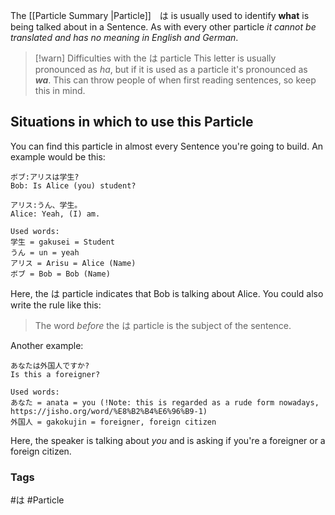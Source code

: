 The [[Particle Summary |Particle]]　は is usually used to identify **what** is being talked about in a Sentence. As with every other particle *it cannot be translated and has no meaning in English and German*. 
> [!warn] Difficulties with the は particle
> This letter is usually pronounced as *ha*, but if it is used as a particle it's pronounced as ***wa***. This can throw people of when first reading sentences, so keep this in mind.
## Situations in which to use this Particle
You can find this particle in almost every Sentence you're going to build. An example would be this:
```text
ボブ:アリスは学生?
Bob: Is Alice (you) student?

アリス:うん、学生。
Alice: Yeah, (I) am.

Used words:
学生 = gakusei = Student
うん = un = yeah
アリス = Arisu = Alice (Name)
ボブ = Bob = Bob (Name)
```
Here,  the は particle indicates that Bob is talking about Alice. You could also write the rule like this:

> The word *before* the は particle is the subject of the sentence.

Another example:

```text
あなたは外国人ですか?
Is this a foreigner?

Used words:
あなた = anata = you (!Note: this is regarded as a rude form nowadays, https://jisho.org/word/%E8%B2%B4%E6%96%B9-1)
外国人 = gakokujin = foreigner, foreign citizen
```
Here, the speaker is talking about *you* and is asking if you're a foreigner or a foreign citizen.
### Tags
#は #Particle 